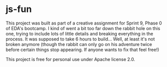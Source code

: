 # js-fun

This project was built as part of a creative assignment for Sprint 9, Phase 0 of EDA's bootcamp. I kind of went a bit too far down the rabbit hole on this one, trying to include lots of little details and breaking everything in the process. It was supposed to take 6 hours to build... Well, at least it's not broken anymore (though the rabbit can only go on his adventure twice before certain things stop appearing. If anyone wants to fix that feel free!) 

This project is free for personal use under Apache license 2.0. 

